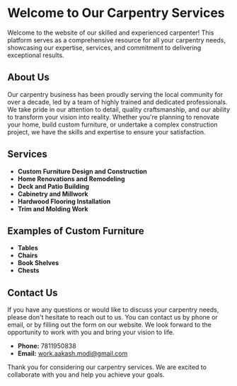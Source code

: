 # Welcome to Our Carpentry Services

Welcome to the website of our skilled and experienced carpenter! This platform serves as a comprehensive resource for all your carpentry needs, showcasing our expertise, services, and commitment to delivering exceptional results.

## About Us

Our carpentry business has been proudly serving the local community for over a decade, led by a team of highly trained and dedicated professionals. We take pride in our attention to detail, quality craftsmanship, and our ability to transform your vision into reality. Whether you're planning to renovate your home, build custom furniture, or undertake a complex construction project, we have the skills and expertise to ensure your satisfaction.

## Services

- **Custom Furniture Design and Construction**
- **Home Renovations and Remodeling**
- **Deck and Patio Building**
- **Cabinetry and Millwork**
- **Hardwood Flooring Installation**
- **Trim and Molding Work**

## Examples of Custom Furniture

- **Tables**
- **Chairs**
- **Book Shelves**
- **Chests**

## Contact Us

If you have any questions or would like to discuss your carpentry needs, please don't hesitate to reach out to us. You can contact us by phone or email, or by filling out the form on our website. We look forward to the opportunity to work with you and bring your vision to life.

- **Phone:** 7811950838
- **Email:** work.aakash.modi@gmail.com
<!-- - **Contact Form:** [Link to Contact Form] -->

Thank you for considering our carpentry services. We are excited to collaborate with you and help you achieve your goals.
